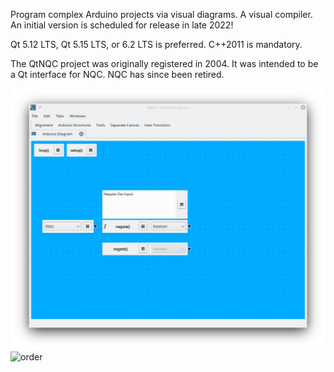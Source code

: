 Program complex Arduino projects via visual diagrams. A visual compiler.
An initial version is scheduled for release in late 2022!

Qt 5.12 LTS, Qt 5.15 LTS, or 6.2 LTS is preferred. C++2011 is mandatory.

The QtNQC project was originally registered in 2004.
It was intended to be a Qt interface for NQC. NQC has since been retired.

![alt text](https://raw.githubusercontent.com/textbrowser/glitch/master/Images/glitch-1.png)
![order](https://user-images.githubusercontent.com/10701156/165369517-547b611e-f07b-4bb7-955e-1e5e2a856395.png)

